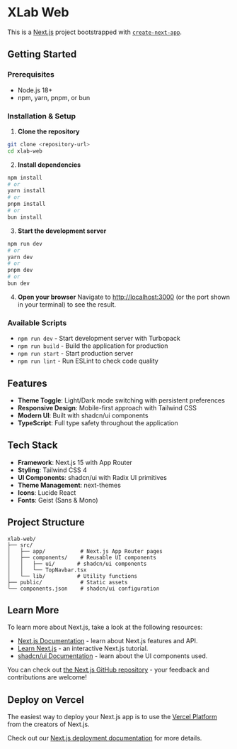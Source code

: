 # XLab Web

This is a [Next.js](https://nextjs.org) project bootstrapped with [`create-next-app`](https://nextjs.org/docs/app/api-reference/cli/create-next-app).

## Getting Started

### Prerequisites
- Node.js 18+ 
- npm, yarn, pnpm, or bun

### Installation & Setup

1. **Clone the repository**
```bash
git clone <repository-url>
cd xlab-web
```

2. **Install dependencies**
```bash
npm install
# or
yarn install
# or
pnpm install
# or
bun install
```

3. **Start the development server**
```bash
npm run dev
# or
yarn dev
# or
pnpm dev
# or
bun dev
```

4. **Open your browser**
Navigate to [http://localhost:3000](http://localhost:3000) (or the port shown in your terminal) to see the result.

### Available Scripts

- `npm run dev` - Start development server with Turbopack
- `npm run build` - Build the application for production
- `npm run start` - Start production server
- `npm run lint` - Run ESLint to check code quality

## Features

- **Theme Toggle**: Light/Dark mode switching with persistent preferences
- **Responsive Design**: Mobile-first approach with Tailwind CSS
- **Modern UI**: Built with shadcn/ui components
- **TypeScript**: Full type safety throughout the application

## Tech Stack

- **Framework**: Next.js 15 with App Router
- **Styling**: Tailwind CSS 4
- **UI Components**: shadcn/ui with Radix UI primitives
- **Theme Management**: next-themes
- **Icons**: Lucide React
- **Fonts**: Geist (Sans & Mono)

## Project Structure

```
xlab-web/
├── src/
│   ├── app/           # Next.js App Router pages
│   ├── components/    # Reusable UI components
│   │   ├── ui/       # shadcn/ui components
│   │   └── TopNavbar.tsx
│   └── lib/          # Utility functions
├── public/            # Static assets
└── components.json    # shadcn/ui configuration
```

## Learn More

To learn more about Next.js, take a look at the following resources:

- [Next.js Documentation](https://nextjs.org/docs) - learn about Next.js features and API.
- [Learn Next.js](https://nextjs.org/learn) - an interactive Next.js tutorial.
- [shadcn/ui Documentation](https://ui.shadcn.com/) - learn about the UI components used.

You can check out [the Next.js GitHub repository](https://github.com/vercel/next.js) - your feedback and contributions are welcome!

## Deploy on Vercel

The easiest way to deploy your Next.js app is to use the [Vercel Platform](https://vercel.com/new?utm_medium=default-template&filter=next.js&utm_source=create-next-app&utm_campaign=create-next-app-readme) from the creators of Next.js.

Check out our [Next.js deployment documentation](https://nextjs.org/docs/app/building-your-application/deploying) for more details.
